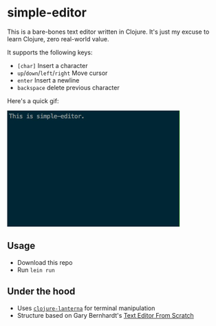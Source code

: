 # simple-editor

This is a bare-bones text editor written in Clojure. It's just my excuse to learn Clojure, zero real-world value.

It supports the following keys:

- `[char]` Insert a character
- `up`/`down`/`left`/`right` Move cursor
- `enter` Insert a newline
- `backspace` delete previous character

Here's a quick gif:

![](/demo/simple-editor.gif)

## Usage

- Download this repo
- Run `lein run`

## Under the hood

- Uses [`clojure-lanterna`](https://github.com/MultiMUD/clojure-lanterna) for terminal manipulation
- Structure based on Gary Bernhardt's [Text Editor From Scratch](https://www.destroyallsoftware.com/screencasts/catalog/text-editor-from-scratch)
